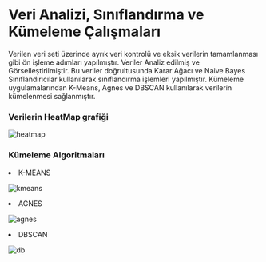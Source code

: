 # Veri Analizi, Sınıflandırma ve Kümeleme Çalışmaları
Verilen veri seti üzerinde ayrık veri kontrolü ve eksik verilerin tamamlanması gibi ön işleme adımları yapılmıştır. Veriler Analiz edilmiş ve Görselleştirilmiştir.
Bu veriler doğrultusunda Karar Ağacı ve Naive Bayes Sınıflandırıcılar kullanılarak sınıflandırma işlemleri yapılmıştır. 
Kümeleme uygulamalarından K-Means, Agnes ve DBSCAN kullanılarak verilerin kümelenmesi sağlanmıştır.

<h3>Verilerin HeatMap grafiği </h3>

![heatmap](https://user-images.githubusercontent.com/52465630/157948090-bc2b13a0-4d9e-476b-88d3-d616cb919801.png)

<h3>Kümeleme Algoritmaları</h3>
<li>K-MEANS</li>


![kmeans](https://user-images.githubusercontent.com/52465630/157947125-d637f66d-f483-40a7-acea-9fd218dfcc55.png)


<li> AGNES</li>

![agnes](https://user-images.githubusercontent.com/52465630/157947725-442802f9-46ed-43dc-8c23-d1b80139901f.png)

<li>DBSCAN </li>

![db](https://user-images.githubusercontent.com/52465630/157947870-952e7505-d3ba-4ef5-90b2-e21236f60881.png)



  
